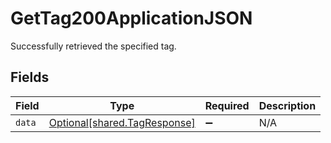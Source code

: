# GetTag200ApplicationJSON

Successfully retrieved the specified tag.


## Fields

| Field                                                              | Type                                                               | Required                                                           | Description                                                        |
| ------------------------------------------------------------------ | ------------------------------------------------------------------ | ------------------------------------------------------------------ | ------------------------------------------------------------------ |
| `data`                                                             | [Optional[shared.TagResponse]](../../models/shared/tagresponse.md) | :heavy_minus_sign:                                                 | N/A                                                                |